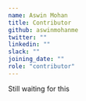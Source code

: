 ```yaml
---
name: Aswin Mohan
title: Contributor
github: aswinmohanme
twitter: ""
linkedin: ""
slack: ""
joining_date: ""
role: "contributor"
---
```


Still waiting for this

